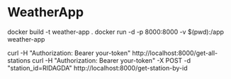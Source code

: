 # WeatherApp

docker build -t weather-app .
docker run -d -p 8000:8000 -v $(pwd):/app weather-app

curl -H "Authorization: Bearer your-token" http://localhost:8000/get-all-stations
curl -H "Authorization: Bearer your-token" -X POST -d "station_id=RIDAGDA" http://localhost:8000/get-station-by-id
